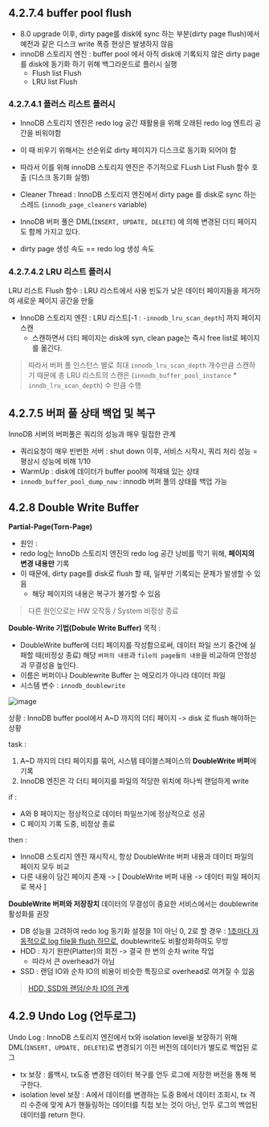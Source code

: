 ## 4.2.7.4 buffer pool flush 

- 8.0 upgrade 이후, dirty page를 disk에 sync 하는 부분(dirty page flush)에서 예전과 같은 디스크 write 폭증 현상은 발생하지 않음 
- innoDB 스토리지 엔진 : buffer pool 에서 아직 disk에 기록되지 않은 dirty page를 disk에 동기화 하기 위해 백그라운드로 플러시 실행 
  - Flush list Flush 
  - LRU list Flush 


### 4.2.7.4.1 플러스 리스트 플러시 
- InnoDB 스토리지 엔진은 redo log 공간 재활용을 위해 오래된 redo log 엔트리 공간을 비워야함 
- 이 때 비우기 위해서는 선순위로 dirty 페이지가 디스크로 동기화 되어야 함 
- 따라서 이를 위해 innoDB 스토리지 엔진은 주기적으로 FLush List Flush 함수 호출 (디스크 동기화 실행) 


- Cleaner Thread : InnoDB 스토리지 엔진에서 dirty page 를 disk로 sync 하는 스레드 (`innodb_page_cleaners` variable)
- InnoDB 버퍼 풀은 DML(`INSERT, UPDATE, DELETE`) 에 의해 변경된 더티 페이지도 함께 가지고 있다. 
- dirty page 생성 속도 == redo log 생성 속도 


### 4.2.7.4.2 LRU 리스트 플러시 
LRU 리스트 Flush 함수 : LRU 리스트에서 사용 빈도가 낮은 데이터 페이지들을 제거하여 새로운 페이지 공간을 만듦 
- InnoDB 스토리지 엔진 : LRU 리스트[-1 : `-innodb_lru_scan_depth`] 까지 페이지 스캔 
  - 스캔하면서 더티 페이지는 disk에 syn, clean page는 즉시 free list로 페이지를 옮긴다. 

> 따라서 버퍼 풀 인스턴스 별로 최대 `innodb_lru_scan_depth` 개수만큼 스캔하기 때문에 총 LRU 리스트의 스캔은 (`innodb_buffer_pool_instance` * `inndb_lru_scan_depth`) 수 만큼 수행 

## 4.2.7.5 버퍼 풀 상태 백업 및 복구 

InnoDB 서버의 버퍼풀은 쿼리의 성능과 매우 밀접한 관계 
- 쿼리요청이 매우 빈번한 서버 : shut down 이후, 서비스 시작시, 쿼리 처리 성능 = 평상시 성능에 비해 1/10 
- WarmUp : disk에 데이터가 buffer pool에 적재돼 있는 상태 
- `innodb_buffer_pool_dump_now` : innodb 버퍼 풀의 상태를 백업 가능 


## 4.2.8 Double Write Buffer 

**Partial-Page(Torn-Page)** 
- 원인 : 
- redo log는  InnoDb 스토리지 엔진의 redo log 공간 낭비를 막기 위해, **페이지의 변경 내용만** 기록 
- 이 때문에, dirty page를 disk로 flush 할 때, 일부만 기록되는 문제가 발생할 수 있음 
  - 해당 페이지의 내용은 복구가 불가할 수 있음 
> 다른 원인으로는 HW 오작동 / System 비정상 종료 


**Double-Write 기법(Dobule Write Buffer)**
목적 : 
- DoubleWrite buffer에 더티 페이지를 작성함으로써, 데이터 파일 쓰기 중간에 실패할 때(비정상 종료) 해당 `버퍼의 내용`과  `file의 page들의 내용`을 비교하여 안정성과 무결성을 높인다.
- 이름은 버퍼이나 Doublewrite Buffer 는 메모리가 아니라 데이터 파일
- 시스템 변수 : `innodb_doublewrite`

![image](https://user-images.githubusercontent.com/27190617/216042355-ef7bcfbd-b3bb-4e3e-8e89-2ae1aade8e38.png)

상황 : InnoDB buffer pool에서 A~D 까지의 더티 페이지 -> disk 로 flush 해야하는 상황

task : 
1. A~D 까지의 더티 페이지를 묶어, 시스템 테이블스페이스의 **DoubleWrite 버퍼**에 기록 
2. InnoDB 엔진은 각 더티 페이지를 파일의 적당한 위치에 하나씩 랜덤하게 write 

if : 
- A와 B 페이지는 정상적으로 데이터 파일쓰기에 정상적으로 성공 
- C 페이지 기록 도중, 비정상 종료 

then : 
- InnoDB 스토리지 엔진 재시작시, 항상 DoubleWrite 버퍼 내용과 데이터 파일의 페이지 모두 비교 
- 다른 내용이 담긴 페이지 존재 -> [ DoubleWrite 버퍼 내용 -> 데이터 파일 페이지로 복사 ]

**DoubleWrite 버퍼와 저장장치**
데이터의 무결성이 중요한 서비스에서는 doublewrite 활성화를 권장 
- DB 성능을 고려하여 redo log 동기화 설정을 1이 아닌 0, 2로 할 경우 : [1초마다 자동적으로 log file을 flush 하므로](http://minsql.com/mysql/innodb_flush_log_at_trx_commit-%EA%B0%9C%EB%85%90%EB%8F%84%EC%99%80-%ED%8A%9C%EB%8B%9D-%ED%8F%AC%EC%9D%B8%ED%8A%B8/), doublewrite도 비활성화하여도 무방 
- HDD : 자기 원판(Platter)의 회전 -> 결국 한 번의 순차 write 작업 
  - 따라서 큰 overhead가 아님 
- SSD : 랜덤 IO와 순차 IO의 비용이 비슷한 특징으로 overhead로 여겨질 수 있음  

> [HDD, SSD와 랜덤/순차 IO의 관계](https://velog.io/@keywookim/MySQL-Index-%EC%BF%BC%EB%A6%AC%ED%8A%9C%EB%8B%9D%EC%9D%98-%EA%B8%B0%EB%B3%B8-1)

## 4.2.9 Undo Log (언두로그)

Undo Log : InnoDB 스토리지 엔진에서 tx와 isolation level을 보장하기 위해 DML(`INSERT, UPDATE, DELETE`)로 변경되기 이전 버전의 데이터가 별도로 백업된 로그
- tx 보장 : 롤백시, tx도중 변경된 데이터 복구를 언두 로그에 저장한 버전을 통해 복구한다. 
- isolation level 보장 : A에서 데이터를 변경하는 도중 B에서 데이터 조회시, tx 격리 수준에 맞게 A가 핸들링하는 데이터를 직접 보는 것이 아닌, 언두 로그의 백업된 데이터를 return 한다. 


